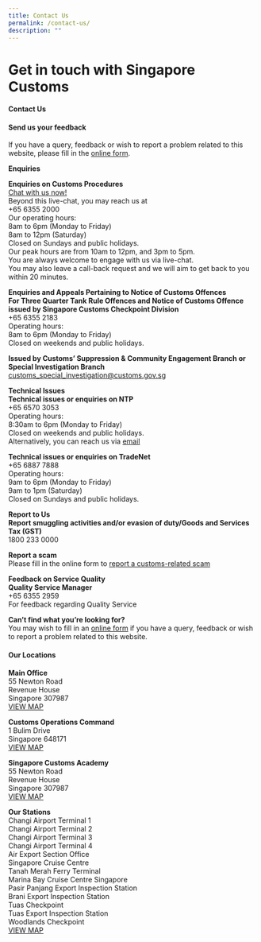 ```yaml
---
title: Contact Us
permalink: /contact-us/
description: ""
---
```

# Get in touch with Singapore Customs


#### Contact Us

#### Send us your feedback 
If you have a query, feedback or wish to report a problem related to this website, please fill in the [online form](/feedback/).<br>

**Enquiries**

**Enquiries on Customs Procedures**<br> [Chat with us now!](https://go.gov.sg/customs-live-chat)<br>Beyond this live-chat, you may reach us at <br>+65 6355 2000 <br>Our operating hours:<br> 8am to 6pm (Monday to Friday)<br> 8am to 12pm (Saturday)<br>Closed on Sundays and public holidays.<br>Our peak hours are from 10am to 12pm, and 3pm to 5pm.<br>You are always welcome to engage with us via live-chat.<br>You may also leave a call-back request and we will aim to get back to you within 20 minutes. 

**Enquiries and Appeals Pertaining to Notice of Customs Offences**<br>
**For Three Quarter Tank Rule Offences and Notice of Customs Offence issued by Singapore Customs Checkpoint Division**<br> 
+65 6355 2183 <br>
Operating hours: <br>
8am to 6pm (Monday to Friday)<br>
Closed on weekends and public holidays.<br>

**Issued by Customs’ Suppression &amp; Community Engagement Branch or Special Investigation Branch**<br>
[customs_special_investigation@customs.gov.sg](mailto:customs_special_investigation@customs.gov.sg)<br>

**Technical Issues**<br>
**Technical issues or enquiries on NTP**<br>
+65 6570 3053 <br>
Operating hours: <br>
8:30am to 6pm (Monday to Friday)<br>
Closed on weekends and public holidays.<br>
Alternatively, you can reach us via 
[email](mailto:NTP_Helpdesk@ncs.com.sg)<br>

**Technical issues or enquiries on TradeNet**<br>
+65 6887 7888<br>
Operating hours: <br>
9am to 6pm (Monday to Friday)<br>
9am to 1pm (Saturday)<br>
Closed on Sundays and public holidays.<br>

**Report to Us**<br>
**Report smuggling activities and/or evasion of duty/Goods and Services Tax (GST)**<br>
1800 233 0000<br>

**Report a scam**<br>
Please fill in the online form to 
[report a customs-related scam](mailto:https://form.gov.sg/6302ffcdf87eed00124e0b2d)<br>

**Feedback on Service Quality**<br>
**Quality Service Manager**<br>
+65 6355 2959<br>
For feedback regarding Quality Service<br>

**Can’t find what you’re looking for?**<br>
You may wish to fill in an 
[online form](mailto:https://www.customs.gov.sg/feedback/) if you have a query, feedback or wish to report a problem related to this website.<br>


#### Our Locations <br>

**Main Office**<br>
55 Newton Road <br>
Revenue House<br>
Singapore 307987<br>
[VIEW MAP ](https://www.google.com/maps/place/Singapore+Customs/@1.2902028,103.7759468,13z/data=!4m5!3m4!1s0x31da19e7aaf7447d:0xba6a0d457d4d2d28!8m2!3d1.3194233!4d103.8418284)

**Customs Operations Command**<br>
1 Bulim Drive<br>
Singapore 648171<br>
[VIEW MAP ](https://www.google.com/maps/place/Customs+Operations+Command/@1.3542604,103.6985735,17z/data=!3m1!4b1!4m5!3m4!1s0x31da0fe38d43e355:0x722e37586657a61a!8m2!3d1.3542604!4d103.7007622?shorturl=1)

**Singapore Customs Academy**<br>
55 Newton Road<br>
Revenue House<br>
Singapore 307987<br>
[VIEW MAP](https://www.google.com/maps?q=55+Newton+Road+Revenue+House+Singapore+307987) 

**Our Stations**<br>
Changi Airport Terminal 1<br>
Changi Airport Terminal 2<br>
Changi Airport Terminal 3<br>
Changi Airport Terminal 4<br>
Air Export Section Office<br>
Singapore Cruise Centre<br>
Tanah Merah Ferry Terminal<br>
Marina Bay Cruise Centre Singapore <br>
Pasir Panjang Export Inspection Station <br>
Brani Export Inspection Station<br>
Tuas Checkpoint<br>
Tuas Export Inspection Station<br>
Woodlands Checkpoint<br>
[VIEW MAP ](https://www.google.com/maps?q=Changi+Airport+Terminal+1+Changi+Airport+Terminal+2+Changi+Airport+Terminal+3+Changi+Airport+Terminal+4+Air+Export+Section+Office+Singapore+Cruise+Centre+Tanah+Merah+Ferry+Terminal+Marina+Bay+Cruise+Centre+Singapore+Pasir+Panjang+Export+Inspection+Station+Brani+Export+Inspection+Station+Tuas+Checkpoint+Woodlands+Checkpoint)